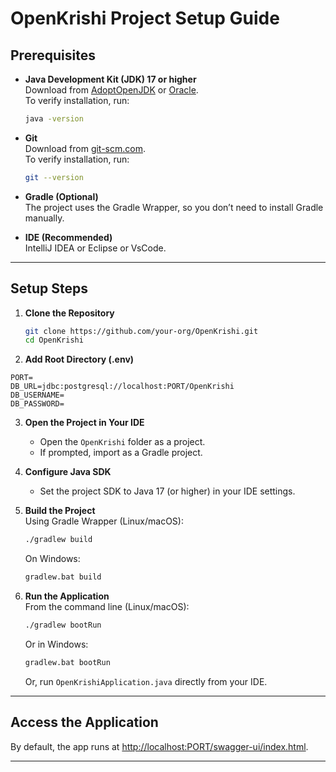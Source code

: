 # OpenKrishi Project Setup Guide

## Prerequisites

- **Java Development Kit (JDK) 17 or higher**  
  Download from [AdoptOpenJDK](https://adoptium.net/) or [Oracle](https://www.oracle.com/java/technologies/downloads/).  
  To verify installation, run:  
  ```sh
  java -version
  ```

- **Git**  
  Download from [git-scm.com](https://git-scm.com/).  
  To verify installation, run:  
  ```sh
  git --version
  ```

- **Gradle (Optional)**  
  The project uses the Gradle Wrapper, so you don’t need to install Gradle manually.

- **IDE (Recommended)**  
  IntelliJ IDEA or Eclipse or VsCode.

---

## Setup Steps

1. **Clone the Repository**
   ```sh
   git clone https://github.com/your-org/OpenKrishi.git
   cd OpenKrishi
   ```

2. **Add Root Directory (.env)**
```
PORT=
DB_URL=jdbc:postgresql://localhost:PORT/OpenKrishi
DB_USERNAME=
DB_PASSWORD=
```
3. **Open the Project in Your IDE**  
   - Open the `OpenKrishi` folder as a project.  
   - If prompted, import as a Gradle project.

4. **Configure Java SDK**  
   - Set the project SDK to Java 17 (or higher) in your IDE settings.

5. **Build the Project**  
   Using Gradle Wrapper (Linux/macOS):
   ```sh
   ./gradlew build
   ```
   On Windows:
   ```sh
   gradlew.bat build
   ```

6. **Run the Application**  
   From the command line (Linux/macOS):
   ```sh
   ./gradlew bootRun
   ```
   Or in Windows:
   ```sh
   gradlew.bat bootRun
   ```
   Or, run `OpenKrishiApplication.java` directly from your IDE.

---

## Access the Application

By default, the app runs at [http://localhost:PORT/swagger-ui/index.html](http://localhost:PORT/swagger-ui/index.html).

---
